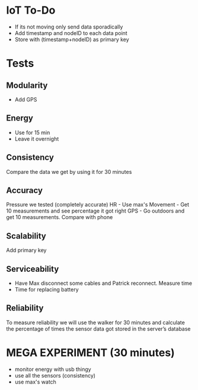 # IoT To-Do


- If its not moving only send data sporadically
- Add timestamp and nodeID to each data point
- Store with (timestamp+nodeID) as primary key

# Tests

## Modularity
- Add GPS

## Energy
- Use for 15 min
- Leave it overnight

## Consistency
Compare the data we get by using it for 30 minutes

## Accuracy
Pressure we tested (completely accurate)
HR - Use max's 
Movement - Get 10 measurements and see percentage it got right
GPS - Go outdoors and get 10 measurements. Compare with phone

## Scalability
Add primary key

## Serviceability
- Have Max disconnect some cables and Patrick reconnect. Measure time
- Time for replacing battery

## Reliability
To measure reliability we will use the walker for 30 minutes and calculate the percentage of times the sensor data got stored in the server’s database



# MEGA EXPERIMENT (30 minutes)

- monitor energy with usb thingy
- use all the sensors (consistency)
- use max's watch
